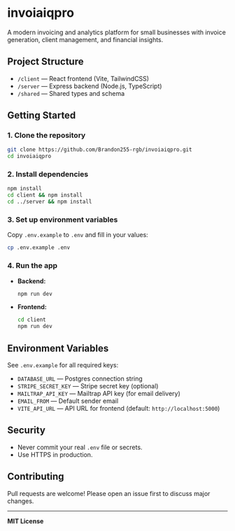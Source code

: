 # invoiaiqpro

A modern invoicing and analytics platform for small businesses with invoice generation, client management, and financial insights.

## Project Structure
- `/client` — React frontend (Vite, TailwindCSS)
- `/server` — Express backend (Node.js, TypeScript)
- `/shared` — Shared types and schema

## Getting Started

### 1. Clone the repository
```sh
git clone https://github.com/Brandon255-rgb/invoiaiqpro.git
cd invoiaiqpro
```

### 2. Install dependencies
```sh
npm install
cd client && npm install
cd ../server && npm install
```

### 3. Set up environment variables
Copy `.env.example` to `.env` and fill in your values:
```sh
cp .env.example .env
```

### 4. Run the app
- **Backend:**
  ```sh
  npm run dev
  ```
- **Frontend:**
  ```sh
  cd client
  npm run dev
  ```

## Environment Variables
See `.env.example` for all required keys:
- `DATABASE_URL` — Postgres connection string
- `STRIPE_SECRET_KEY` — Stripe secret key (optional)
- `MAILTRAP_API_KEY` — Mailtrap API key (for email delivery)
- `EMAIL_FROM` — Default sender email
- `VITE_API_URL` — API URL for frontend (default: `http://localhost:5000`)

## Security
- Never commit your real `.env` file or secrets.
- Use HTTPS in production.

## Contributing
Pull requests are welcome! Please open an issue first to discuss major changes.

---

**MIT License** 